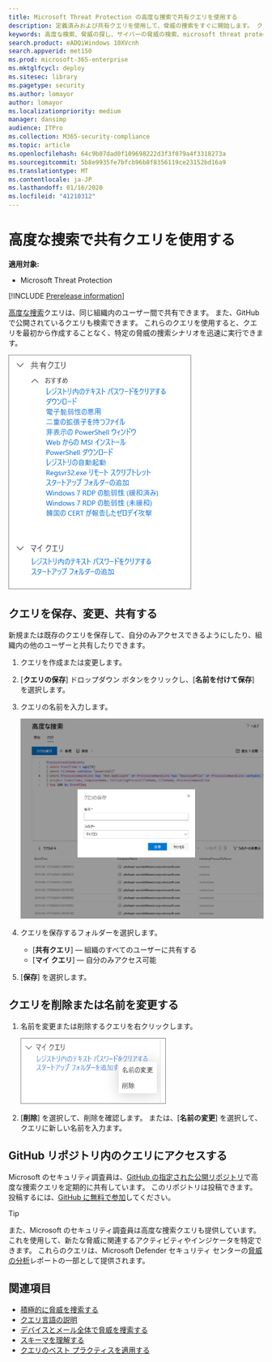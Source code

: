 ```yaml
---
title: Microsoft Threat Protection の高度な捜索で共有クエリを使用する
description: 定義済みおよび共有クエリを使用して、脅威の捜索をすぐに開始します。 クエリを公開または組織に共有します。
keywords: 高度な検索、脅威の探し、サイバーの脅威の検索、microsoft threat protection、microsoft 365、mtp、m365、search、query、テレメトリ、カスタム検出、スキーマ、kusto、github リポジトリ、マイクエリ、共有クエリ
search.product: eADQiWindows 10XVcnh
search.appverid: met150
ms.prod: microsoft-365-enterprise
ms.mktglfcycl: deploy
ms.sitesec: library
ms.pagetype: security
ms.author: lomayor
author: lomayor
ms.localizationpriority: medium
manager: dansimp
audience: ITPro
ms.collection: M365-security-compliance
ms.topic: article
ms.openlocfilehash: 64c9b07dad0f109698222d3f3f079a4f3318273a
ms.sourcegitcommit: 5b8e9935fe7bfcb96b8f8356119ce23152bd16a9
ms.translationtype: MT
ms.contentlocale: ja-JP
ms.lasthandoff: 01/16/2020
ms.locfileid: "41210312"
---
```

# <a name="use-shared-queries-in-advanced-hunting"></a>高度な捜索で共有クエリを使用する

**適用対象:**
- Microsoft Threat Protection

[!INCLUDE [Prerelease information](../includes/prerelease.md)]

[高度な捜索](advanced-hunting-overview.md)クエリは、同じ組織内のユーザー間で共有できます。 また、GitHub で公開されているクエリも検索できます。 これらのクエリを使用すると、クエリを最初から作成することなく、特定の脅威の捜索シナリオを迅速に実行できます。

![共有クエリの画像](../images/advanced-hunting-shared-queries.png)

## <a name="save-modify-and-share-a-query"></a>クエリを保存、変更、共有する
新規または既存のクエリを保存して、自分のみアクセスできるようにしたり、組織内の他のユーザーと共有したりできます。 

1. クエリを作成または変更します。 

2. [**クエリの保存**] ドロップダウン ボタンをクリックし、[**名前を付けて保存**] を選択します。
    
3. クエリの名前を入力します。 

   ![クエリの保存の画像](../images/advanced-hunting-save-query.png)

4. クエリを保存するフォルダーを選択します。
    - [**共有クエリ**] — 組織のすべてのユーザーに共有する
    - [**マイ クエリ**] — 自分のみアクセス可能
    
5. [**保存**] を選択します。 

## <a name="delete-or-rename-a-query"></a>クエリを削除または名前を変更する
1. 名前を変更または削除するクエリを右クリックします。

    ![削除するクエリの画像](../images/advanced_hunting_delete_rename.png)

2. [**削除**] を選択して、削除を確認します。 または、[**名前の変更**] を選択して、クエリに新しい名前を入力ます。

## <a name="access-queries-in-the-github-repository"></a>GitHub リポジトリ内のクエリにアクセスする  
Microsoft のセキュリティ調査員は、[GitHub の指定された公開リポジトリ](https://github.com/microsoft/MTP-AHQ)で高度な捜索クエリを定期的に共有しています。 このリポジトリは投稿できます。 投稿するには、[GitHub に無料で参加](https://github.com/)してください。

>[!tip]
>また、Microsoft のセキュリティ調査員は高度な捜索クエリも提供しています。これを使用して、新たな脅威に関連するアクティビティやインジケータを特定できます。 これらのクエリは、Microsoft Defender セキュリティ センターの[脅威の分析](https://docs.microsoft.com/windows/security/threat-protection/microsoft-defender-atp/threat-analytics)レポートの一部として提供されます。

## <a name="related-topics"></a>関連項目
- [積極的に脅威を捜索する](advanced-hunting-overview.md)
- [クエリ言語の説明](advanced-hunting-query-language.md)
- [デバイスとメール全体で脅威を捜索する](advanced-hunting-query-emails-devices.md)
- [スキーマを理解する](advanced-hunting-schema-tables.md)
- [クエリのベスト プラクティスを適用する](advanced-hunting-best-practices.md)